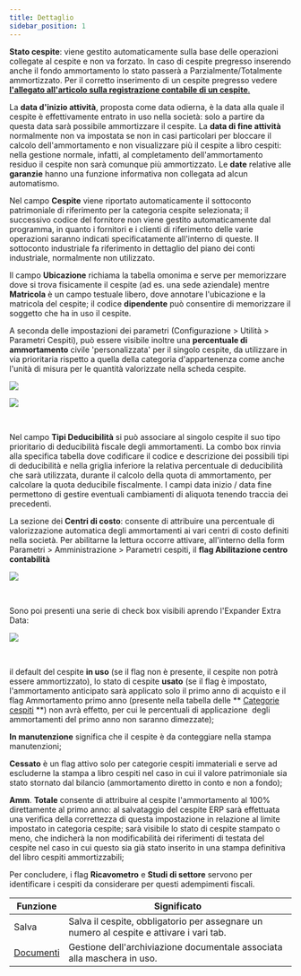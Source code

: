 ```yaml
---
title: Dettaglio
sidebar_position: 1
---
```


**Stato cespite**: viene gestito automaticamente sulla base delle operazioni collegate al cespite e non va forzato. In caso di cespite pregresso inserendo anche il fondo ammortamento lo stato passerà a Parzialmente/Totalmente ammortizzato. Per il corretto inserimento di un cespite pregresso vedere  [**l'allegato all'articolo sulla registrazione contabile di un cespite**.](/docs/finance-area/ledger-records/records/create-ledger-record/fixed-assets-tab) 



La **data d'inizio attività**, proposta come data odierna, è la data alla quale il cespite è effettivamente entrato in uso nella società: solo a partire da questa data sarà possibile ammortizzare il cespite. La **data di fine attività** normalmente non va impostata se non in casi particolari per bloccare il calcolo dell'ammortamento e non visualizzare più il cespite a libro cespiti: nella gestione normale, infatti, al completamento dell'ammortamento residuo il cespite non sarà comunque più ammortizzato. Le **date** relative alle **garanzie** hanno una funzione informativa non collegata ad alcun automatismo.



Nel campo **Cespite** viene riportato automaticamente il sottoconto patrimoniale di riferimento per la categoria cespite selezionata; il successivo codice del fornitore non viene gestito automaticamente dal programma, in quanto i fornitori e i clienti di riferimento delle varie operazioni saranno indicati specificatamente all'interno di queste. Il sottoconto industriale fa riferimento in dettaglio del piano dei conti industriale, normalmente non utilizzato.

Il campo **Ubicazione** richiama la tabella omonima e serve per memorizzare dove si trova fisicamente il cespite (ad es. una sede aziendale) mentre **Matricola** è un campo testuale libero, dove annotare l'ubicazione e la matricola del cespite; il codice **dipendente** può consentire di memorizzare il soggetto che ha in uso il cespite.

A seconda delle impostazioni dei parametri (Configurazione > Utilità > Parametri Cespiti), può essere visibile inoltre una **percentuale di ammortamento** civile 'personalizzata' per il singolo cespite, da utilizzare in via prioritaria rispetto a quella della categoria d'appartenenza come anche l'unità di misura per le quantità valorizzate nella scheda cespite.

![](/img/it-it/finance-area/fixed-assets/fixed-assets-management/detail/image01.png)

![](/img/it-it/finance-area/fixed-assets/fixed-assets-management/detail/image02.png)

 

Nel campo **Tipi Deducibilità** si può associare al singolo cespite il suo tipo prioritario di deducibilità fiscale degli ammortamenti. La combo box rinvia alla specifica tabella dove codificare il codice e descrizione dei possibili tipi di deducibilità e nella griglia inferiore la relativa percentuale di deducibilità che sarà utilizzata, durante il calcolo della quota di ammortamento, per calcolare la quota deducibile fiscalmente. I campi data inizio / data fine permettono di gestire eventuali cambiamenti di aliquota tenendo traccia dei precedenti.

La sezione dei **Centri di costo**: consente di attribuire una percentuale di valorizzazione automatica degli ammortamenti ai vari centri di costo definiti nella società.
Per abilitarne la lettura occorre attivare, all'interno della form Parametri > Amministrazione > Parametri cespiti, il **flag Abilitazione centro contabilità**

![](/img/it-it/finance-area/fixed-assets/fixed-assets-management/detail/image03.png)

 

Sono poi presenti una serie di check box visibili aprendo l'Expander Extra Data: 

![](/img/it-it/finance-area/fixed-assets/fixed-assets-management/detail/image04.png)

 

il default del cespite **in uso** (se il flag non è presente, il cespite non potrà essere ammortizzato), lo stato di cespite **usato** (se il flag è impostato, l'ammortamento anticipato sarà applicato solo il primo anno di acquisto e il flag Ammortamento primo anno (presente nella tabella delle ** [Categorie cespiti](/docs/configurations/tables/finance/fixed-asset-category) **) non avrà effetto, per cui le percentuali di applicazione  degli ammortamenti del primo anno non saranno dimezzate); 

**In manutenzione** significa che il cespite è da conteggiare nella stampa manutenzioni; 

**Cessato** è un flag attivo solo per categorie cespiti immateriali e serve ad escluderne la stampa a libro cespiti nel caso in cui il valore patrimoniale sia stato stornato dal bilancio (ammortamento diretto in conto e non a fondo); 

**Amm**. **Totale** consente di attribuire al cespite l'ammortamento al 100% direttamente al primo anno: al salvataggio del cespite ERP sarà effettuata una verifica della correttezza di questa impostazione in relazione al limite impostato in categoria cespite; sarà visibile lo stato di cespite stampato o meno, che indicherà la non modificabilità dei riferimenti di testata del cespite nel caso in cui questo sia già stato inserito in una stampa definitiva del libro cespiti ammortizzabili;

Per concludere, i flag **Ricavometro** e **Studi di settore** servono per identificare i cespiti da considerare per questi adempimenti fiscali.



| Funzione | Significato |
| --- | --- |
| Salva | Salva il cespite, obbligatorio per assegnare un numero al cespite e attivare i vari tab. |
|  [Documenti](/docs/guide/operations-with-data/document-manager)  | Gestione dell'archiviazione documentale associata alla maschera in uso. |






